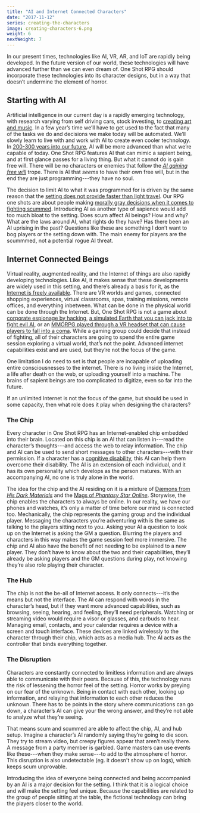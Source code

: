 ```yaml
---
title: "AI and Internet Connected Characters"
date: "2017-11-12"
series: creating-the-characters
image: creating-characters-6.png
weight: 6
nextWeight: 7
---
```


In our present times, technologies like AI, VR, AR, and IoT are rapidly being developed. In the future version of our world, these technologies will have advanced further than we can even dream of. One Shot RPG should incorporate these technologies into its character designs, but in a way that doesn’t undermine the element of horror.<!--more-->

## Starting with AI
Artificial intelligence in our current day is a rapidly emerging technology, with research varying from self driving cars, stock investing, to [creating art and music](https://magenta.tensorflow.org/). In a few year’s time we’ll have to get used to the fact that many of the tasks we do and decisions we make today will be automated. We’ll slowly learn to live with and work with AI to create even cooler technology. In [200-300 years into our future](/blog/creating-the-setting/technology-and-the-military/#timeframe), AI will be more advanced than what we’re capable of today. One Shot RPG features AI that can mimic a sapient being, and at first glance passes for a living thing. But what it cannot do is gain free will. There will be no characters or enemies that follow the _[AI gaining free will](http://tvtropes.org/pmwiki/pmwiki.php/Main/GrewBeyondTheirProgramming)_ trope. There is AI that _seems_ to have their own free will, but in the end they are just programming---they have no soul.

The decision to limit AI to what it was programmed for is driven by the same reason that the [setting does not provide faster than light travel](/blog/creating-the-setting/better-elevator-pitch/#flaw-no-focus-on-small-scale-problems). Our RPG one shots are about people making [morally gray decisions when it comes to fighting scummed](/blog/creating-the-setting/better-elevator-pitch/#giving-the-characters-reason). Introducing AI as another type of sapience would add too much bloat to the setting. Does scum affect AI beings? How and why? What are the laws around AI, what rights do they have? Has there been an AI uprising in the past? Questions like these are something I don’t want to bog players or the setting down with. The main enemy for players are the scummmed, not a potential rogue AI threat.

## Internet Connected Beings
Virtual reality, augmented reality, and the Internet of things are also rapidly developing technologies. Like AI, it makes sense that these developments are widely used in this setting, and there’s already a basis for it, as the [Internet is freely available](/blog/creating-the-setting/technology-and-the-military/#internet). There are VR worlds and games, connected shopping experiences, virtual classrooms, spas, training missions, remote offices, and everything inbetween. What can be done in the physical world can be done through the Internet. But, One Shot RPG is not a game about [corporate espionage by hacking](http://www.shadowrun.com/what-is-shadowrun/), [a simulated Earth that you can jack into to fight evil AI](https://en.wikipedia.org/wiki/The_Matrix), or an [MMORPG played through a VR headset that can cause players to fall into a coma](http://tvtropes.org/pmwiki/pmwiki.php/Franchise/DotHack). While a gaming group could decide that instead of fighting, all of their characters are going to spend the entire game session exploring a virtual world, that’s not the point. Advanced internet capabilities exist and are used, but they’re not the focus of the game.

One limitation I do need to set is that people are incapable of uploading entire consciousnesses to the internet. There is no living inside the Internet, a life after death on the web, or uploading yourself into a machine. The brains of sapient beings are too complicated to digitize, even so far into the future.

If an unlimited Internet is not the focus of the game, but should be used in some capacity, then what role does it play when designing the characters?

### The Chip
Every character in One Shot RPG has an Internet-enabled chip embedded into their brain. Located on this chip is an AI that can listen in---read the character’s thoughts---and access the web to relay information. The chip and AI can be used to send short messages to other characters---with their permission. If a character has a [cognitive disability](/blog/creating-the-characters/diversity-goals/#disability-and-mental-illness), this AI can help them overcome their disability. The AI is an extension of each individual, and it has its own personality which develops as the person matures. With an accompanying AI, no one is truly alone in the world.

The idea for the chip and the AI residing on it is a mixture of [Dæmons from _His Dark Materials_](http://tvtropes.org/pmwiki/pmwiki.php/Literature/HisDarkMaterials) and the [Mags of _Phantasy Star Online_](http://tvtropes.org/pmwiki/pmwiki.php/VideoGame/PhantasyStarOnline). Storywise, the chip enables the characters to always be online. In our reality, we have our phones and watches, it’s only a matter of time before our mind is connected too. Mechanically, the chip represents the gaming group and the individual player. Messaging the characters you’re adventuring with is the same as talking to the players sitting next to you. Asking your AI a question to look up on the Internet is asking the GM a question. Blurring the players and characters in this way makes the game session feel more immersive. The chip and AI also have the benefit of not needing to be explained to a new player. They don’t have to know about the two and their capabilities, they’ll already be asking players and the GM questions during play, not knowing they’re also role playing their character.

### The Hub
The chip is not the be-all of Internet access. It only connects---it’s the means but not the interface. The AI can respond with words in the character’s head, but if they want more advanced capabilities, such as browsing, seeing, hearing, and feeling, they’ll need peripherals. Watching or streaming video would require a visor or glasses, and earbuds to hear. Managing email, contacts, and your calendar requires a device with a screen and touch interface. These devices are linked wirelessly to the character through their chip, which acts as a media hub. The AI acts as the controller that binds everything together.

### The Disruption
Characters are constantly connected to limitless information and are always able to communicate with their peers. Because of this, the technology runs the risk of lessening the horror feel of the setting. Horror works by preying on our fear of the unknown. Being in contact with each other, looking up information, and relaying that information to each other reduces the unknown. There has to be points in the story where communications can go down, a character’s AI can give your the wrong answer, and they’re not able to analyze what they’re seeing.

That means scum and scummed are able to affect the chip, AI, and hub setup. Imagine a character’s AI randomly saying they’re going to die soon. They try to stream video, but creepy figures appear that aren’t really there. A message from a party member is garbled. Game masters can use events like these---when they make sense---to add to the atmosphere of horror. This disruption is also undetectable (eg. it doesn't show up on logs), which keeps scum unprovable.

Introducing the idea of everyone being connected and being accompanied by an AI is a major decision for the setting. I think that it is a logical choice and will make the setting feel unique. Because the capabilities are related to the group of people sitting at the table, the fictional technology can bring the players closer to the world.
